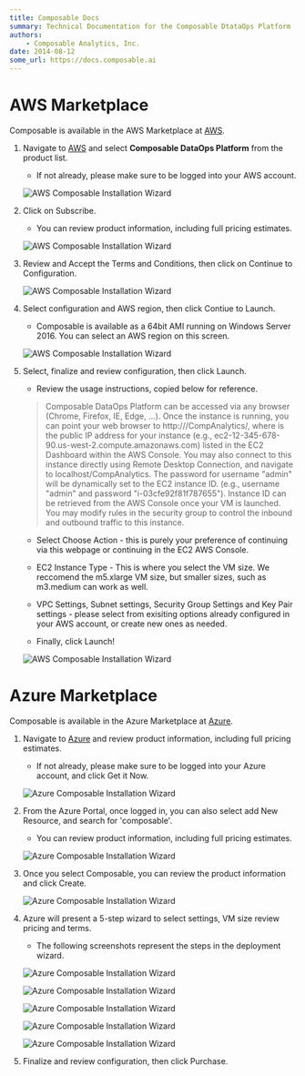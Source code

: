 ```yaml
---
title: Composable Docs
summary: Technical Documentation for the Composable DtataOps Platform
authors:
    - Composable Analytics, Inc.
date: 2014-08-12
some_url: https://docs.composable.ai
---
```


# AWS Marketplace

Composable is available in the AWS Marketplace at [AWS](https://aws.amazon.com/marketplace/seller-profile?id=911f5969-ae5e-4de9-acca-b8f606972771).

1. Navigate to [AWS](https://aws.amazon.com/marketplace/seller-profile?id=911f5969-ae5e-4de9-acca-b8f606972771) and select **Composable DataOps Platform** from the product list.
    - If not already, please make sure to be logged into your AWS account.
    
    ![AWS Composable Installation Wizard](img/01.04.AWS_Install_01.png)
    
2. Click on Subscribe. 
    - You can review product information, including full pricing estimates.

    ![AWS Composable Installation Wizard](img/01.04.AWS_Install_02.png)

3. Review and Accept the Terms and Conditions, then click on Continue to Configuration.

    ![AWS Composable Installation Wizard](img/01.04.AWS_Install_03.png)

4. Select configuration and AWS region, then click Contiue to Launch.
    - Composable is available as a 64bit AMI running on Windows Server 2016. You can select an AWS region on this screen.

    ![AWS Composable Installation Wizard](img/01.04.AWS_Install_04.png)

5. Select, finalize and review configuration, then click Launch.
    - Review the usage instructions, copied below for reference.
    
    > Composable DataOps Platform can be accessed via any browser (Chrome, Firefox, IE, Edge, ...). Once the instance is running, you can point your web browser to http://<public hostname>/CompAnalytics/, where <public hostname> is the public IP address for your instance (e.g., ec2-12-345-678-90.us-west-2.compute.amazonaws.com) listed in the EC2 Dashboard within the AWS Console. You may also connect to this instance directly using Remote Desktop Connection, and navigate to localhost/CompAnalytics. The password for username "admin" will be dynamically set to the EC2 instance ID. (e.g., username "admin" and password "i-03cfe92f81f787655"). Instance ID can be retrieved from the AWS Console once your VM is launched. You may modify rules in the security group to control the inbound and outbound traffic to this instance.
    
    - Select Choose Action - this is purely your preference of continuing via this webpage or continuing in the EC2 AWS Console.

    - EC2 Instance Type - This is where you select the VM size. We reccomend the m5.xlarge VM size, but smaller sizes, such as m3.medium can work as well.

    - VPC Settings, Subnet settings, Security Group Settings and Key Pair settings - please select from exisiting options already configured in your AWS account, or create new ones as needed.

    - Finally, click Launch!

    ![AWS Composable Installation Wizard](img/01.04.AWS_Install_05.png)

# Azure Marketplace

Composable is available in the Azure Marketplace at [Azure](https://azure.microsoft.com/en-in/marketplace/partners/composable/composable).

1. Navigate to [Azure](https://azure.microsoft.com/en-in/marketplace/partners/composable/composable) and review product information, including full pricing estimates.
    - If not already, please make sure to be logged into your Azure account, and click Get it Now.
    
    ![Azure Composable Installation Wizard](img/01.04.Azure_Install_01.png)
    
2. From the Azure Portal, once logged in, you can also select add New Resource, and search for 'composable'. 
    - You can review product information, including full pricing estimates.

    ![Azure Composable Installation Wizard](img/01.04.Azure_Install_02.png)

3. Once you select Composable, you can review the product information and click Create.

    ![Azure Composable Installation Wizard](img/01.04.Azure_Install_03.png)

4. Azure will present a 5-step wizard to select settings, VM size review pricing and terms.
    - The following screenshots represent the steps in the deployment wizard.

    ![Azure Composable Installation Wizard](img/01.04.Azure_Install_04.png)

    ![Azure Composable Installation Wizard](img/01.04.Azure_Install_05.png)


    ![Azure Composable Installation Wizard](img/01.04.Azure_Install_06.png)

    ![Azure Composable Installation Wizard](img/01.04.Azure_Install_07.png)

    ![Azure Composable Installation Wizard](img/01.04.Azure_Install_08.png)

5. Finalize and review configuration, then click Purchase.